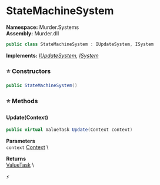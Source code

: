 # StateMachineSystem

**Namespace:** Murder.Systems \
**Assembly:** Murder.dll

```csharp
public class StateMachineSystem : IUpdateSystem, ISystem
```

**Implements:** _[IUpdateSystem](/Bang/Systems/IUpdateSystem.html), [ISystem](/Bang/Systems/ISystem.html)_

### ⭐ Constructors
```csharp
public StateMachineSystem()
```

### ⭐ Methods
#### Update(Context)
```csharp
public virtual ValueTask Update(Context context)
```

**Parameters** \
`context` [Context](/Bang/Contexts/Context.html) \

**Returns** \
[ValueTask](https://learn.microsoft.com/en-us/dotnet/api/System.Threading.Tasks.ValueTask?view=net-7.0) \



⚡